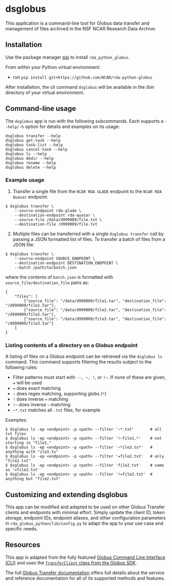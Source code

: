 # dsglobus

This application is a command-line tool for Globus data transfer and management of files 
archived in the NSF NCAR Research Data Archive.

## Installation

Use the package manager [pip](https://pip.pypa.io/en/stable/) to 
install `rda_python_globus`.

From within your Python virtual environment:
- run `pip install git+https://github.com/NCAR/rda-python-globus`

After installation, the cli command `dsglobus` will be available in
the /bin directory of your virtual environment.

## Command-line usage

The `dsglobus` app is run with the following subcommands.  Each supports a
`--help/-h` option for details and examples on its usage:
```
dsglobus transfer --help
dsglobus get-task --help
dsglobus task-list --help
dsglobus cancel-task --help
dsglobus ls --help
dsglobus mkdir --help
dsglobus rename --help
dsglobus delete --help
```

### Example usage
1. Transfer a single file from the `NCAR RDA GLADE` endpoint to the `NCAR RDA Quasar`
endpoint:
```
$ dsglobus transfer \
    --source-endpoint rda-glade \
    --destination-endpoint rda-quasar \
    --source-file /data/d999009/file.txt \
    --destination-file /d999009/file.txt
```
2. Multiple files can be transferred with a single `dsglobus transfer` call by 
passing a JSON formatted list of files.  To transfer a batch of files from a JSON file:
```
$ dsglobus transfer \
    --source-endpoint SOURCE_ENDPOINT \
    --destination-endpoint DESTINATION_ENDPOINT \
    --batch /path/to/batch.json
```
where the contents of `batch.json` is formatted with `source_file/destination_file`
pairs as:
```
{
    "files": [
        {"source_file": "/data/d999009/file1.tar", "destination_file": "/d999009/file1.tar"},
        {"source_file": "/data/d999009/file2.tar", "destination_file": "/d999009/file2.tar"},
        {"source_file": "/data/d999009/file3.tar", "destination_file": "/d999009/file3.tar"}
    ]
}
```

### Listing contents of a directory on a Globus endpoint

A listing of files on a Globus endpoint can be retrieved via the `dsglobus ls` command.  This
command supports filtering the results subject to the following rules:

- Filter patterns must start with `--, ~, !`, or `!~`.  If none of these are given, `=` will 
be used
- `=` does exact matching
- `~` does regex matching, supporting globs (`*`)
- `!` does inverse `=` matching
- `!~` does inverse `~` matching
- `~*.txt` matches all `.txt` files, for example

Examples:
```
$ dsglobus ls -ep <endpoint> -p <path> --filter '~*.txt'       # all txt files
$ dsglobus ls -ep <endpoint> -p <path> --filter '!~file1.*'    # not starting in "file1."
$ dsglobus ls -ep <endpoint> -p <path> --filter '~*ile3.tx*'   # anything with "ile3.tx"
$ dsglobus ls -ep <endpoint> -p <path> --filter '=file2.txt'   # only "file2.txt"
$ dsglobus ls -ep <endpoint> -p <path> --filter 'file2.txt'    # same as '=file2.txt'
$ dsglobus ls -ep <endpoint> -p <path> --filter '!=file2.txt'  # anything but "file2.txt"
```

## Customizing and extending dsglobus

This app can be modified and adapted to be used on other Globus Transfer clients and endpoints with
minimal effort.  Simply update the client ID, token storage, endpoint IDs, endpoint aliases, and 
other configuration parameters in `rda_globus_python/lib/config.py` to adapt the app to your use 
case and specific needs.

## Resources

This app is adapted from the fully featured [Globus Command Line Interface (CLI)](https://docs.globus.org/cli/) 
and uses the 
[`TransferClient` class from the Globus SDK](https://globus-sdk-python.readthedocs.io/en/stable/services/transfer.html).

The full [Globus Transfer documentation](https://docs.globus.org/api/transfer/) offers full
details about the service and reference documentation for all of
its supported methods and features.